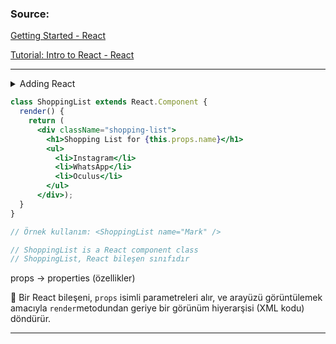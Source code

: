 ### Source:

[Getting Started - React](https://reactjs.org/docs/getting-started.html)

[Tutorial: Intro to React - React](https://reactjs.org/tutorial/tutorial.html)

---

<details>
  <summary>Adding React</summary>


  [Add React to a Website](Adding%20React/README.md)

  [Reuse a Component](Adding%20React/Reuse%20a%20Component/README.md)

  [Try React with JSX](Adding%20React/React%20with%20JSX/README.md)
  
</details>



```jsx
class ShoppingList extends React.Component {
  render() {
    return (
      <div className="shopping-list">
        <h1>Shopping List for {this.props.name}</h1>
        <ul>
          <li>Instagram</li>
          <li>WhatsApp</li>
          <li>Oculus</li>
        </ul>
      </div>);
  }
}

// Örnek kullanım: <ShoppingList name="Mark" />

// ShoppingList is a React component class
// ShoppingList, React bileşen sınıfıdır

```

props → properties (özellikler)

<aside>

📌 Bir React bileşeni, `props` isimli parametreleri alır, ve arayüzü görüntülemek amacıyla `render`metodundan geriye bir görünüm hiyerarşisi (XML kodu) döndürür.

</aside>

---